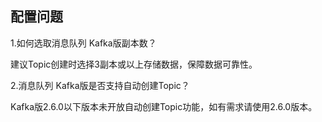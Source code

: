 ## 配置问题

1.如何选取消息队列 Kafka版副本数？</br>

建议Topic创建时选择3副本或以上存储数据，保障数据可靠性。</br>

2.消息队列 Kafka版是否支持自动创建Topic？</br>

Kafka版2.6.0以下版本未开放自动创建Topic功能，如有需求请使用2.6.0版本。
